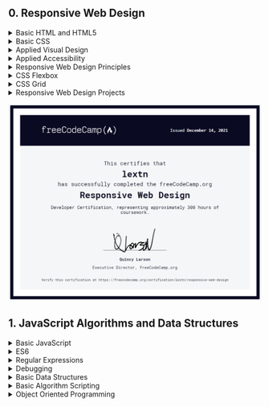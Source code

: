 ## 0. Responsive Web Design

<details>
<summary>Basic HTML and HTML5</summary>

![Screenshot image](responsive-web-design/basic-html-and-html5.png)

</details>

<details>
<summary>Basic CSS</summary>

![Screenshot image](responsive-web-design/basic-css.png)

</details>

<details>
<summary>Applied Visual Design</summary>

![Screenshot image](responsive-web-design/applied-visual-design.png)

</details>

<details>
<summary>Applied Accessibility</summary>

![Screenshot image](responsive-web-design/applied-accessibility.png)

</details>

<details>
<summary>Responsive Web Design Principles</summary>

![Screenshot image](responsive-web-design/responsive-web-design-principles.png)

</details>

<details>
<summary>CSS Flexbox</summary>

![Screenshot image](responsive-web-design/css-flexbox.png)

</details>

<details>
<summary>CSS Grid</summary>

![Screenshot image](responsive-web-design/css-grid.png)

</details>

<details>
<summary>Responsive Web Design Projects</summary>

![Screenshot image](responsive-web-design/responsive-web-design-projects.png)

</details>

>

![Screenshot image](responsive-web-design/responsive-web-design-certification.png)



## 1. JavaScript Algorithms and Data Structures

<details>
<summary>Basic JavaScript</summary>

![Screenshot image](javascript-algorithms-and-data-structures/basic-javascript.png)

</details>

<details>
<summary>ES6</summary>

![Screenshot image](javascript-algorithms-and-data-structures/es6.png)

</details>

<details>
<summary>Regular Expressions</summary>

![Screenshot image](javascript-algorithms-and-data-structures/regular-expressions.png)

</details>

<details>
<summary>Debugging</summary>

![Screenshot image](javascript-algorithms-and-data-structures/debugging.png)

</details>

<details>
<summary>Basic Data Structures</summary>

![Screenshot image](javascript-algorithms-and-data-structures/basic-data-structures.png)

</details>

<details>
<summary>Basic Algorithm Scripting</summary>

![Screenshot image](javascript-algorithms-and-data-structures/basic-algorithm-scripting.png)

</details>

<details>
<summary>Object Oriented Programming</summary>

![Screenshot image](javascript-algorithms-and-data-structures/object-oriented-programming.png)

</details>
